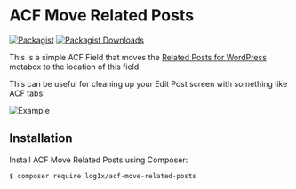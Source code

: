 # ACF Move Related Posts
[![Packagist](https://img.shields.io/packagist/v/log1x/acf-move-related-posts.svg?style=flat-square)](https://packagist.org/packages/log1x/acf-move-related-posts)
[![Packagist Downloads](https://img.shields.io/packagist/dt/log1x/acf-move-related-posts.svg?style=flat-square)](https://packagist.org/packages/log1x/acf-move-related-posts)

This is a simple ACF Field that moves the [Related Posts for WordPress](https://wordpress.org/plugins/related-posts-for-wp/) metabox to the location of this field.

This can be useful for cleaning up your Edit Post screen with something like ACF tabs:

![Example](https://log1x.com/screenshots/t0j0V81D.png)

## Installation
Install ACF Move Related Posts using Composer:

```
$ composer require log1x/acf-move-related-posts
```
